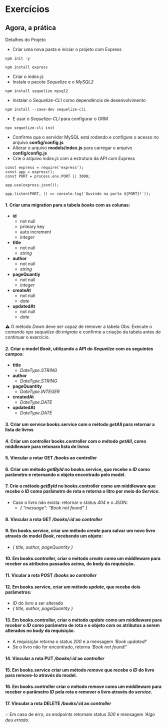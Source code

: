 # Exercícios
## Agora, a prática

Detalhes do Projeto
- Criar uma nova pasta e iniciar o projeto com Express
```
npm init -y

npm install express
```
- Criar o _index.js_
- Instale o pacote _Sequelize_ e o _MySQL2_
```
npm install sequelize mysql2
```
- Instalar o _Sequelize-CLI_ como dependência de desenvolvimento
```
npm install --save-dev sequelize-cli
```
- E usar o _Sequelize-CLI_ para configurar o ORM
```
npx sequelize-cli init
```
- Confirme que o servidor MySQL está rodando e configure o acesso no arquivo __config/config.js__
- Alterar o arquivo __models/index.js__ para carregar o arquivo __config/config.js__
- Crie o arquivo _index.js_ com a estrutura da API com Express
```
const express = require('express');
const app = express();
const PORT = process.env.PORT || 3000;

app.use(express.json());

app.listen(PORT, () => console.log(`Ouvindo na porta ${PORT}!`));
```

#### 1. Criar uma migration para a tabela _books_ com as colunas:
- __id__
  - not null
  - primary key
  - auto increment
  - _integer_
- __title__
  - not null
  - _string_
- __author__
  - not null
  - _string_
- __pageQuantiy__
  - not null
  - _integer_
- __createAt__
  - not null
  - _date_
- __updatedAt__
  - not null
  - _date_

⚠️ O método _Down_ deve ser capaz de remover a tabela
Obs: Execute o comando _npx sequelize db:migrate_ e confirme a criação da tabela antes de continuar o exercício.

#### 2. Criar o model _Book_, utilizando a API do _Sequelize_ com os seguintes campos:
- __title__
  - _DateType.STRING_
- __author__
  - _DateType.STRING_
- __pageQuantity__
  - _DateType.INTEGER_
- __createdAt__
  - _DateType.DATE_
- __updatedAt__
  - _DateType.DATE_

#### 3. Criar um service __books.service__ com o método _getAll_ para retornar a lista de livros

#### 4.  Criar um controller __books.controller__ com o método _getAll_, como middleware para retonara lista de livros

#### 5. Vincular a rotar __GET__ _/books_ ao controller

#### 6. Criar um método _getById_ no __books.service__, que recebe o _ID_ como parâmetro e retornando o objeto encontrado pelo model.

#### 7. Crie o método _getById_ no __books.controller__ como um middleware que recebe o _ID_ como parâmetro de rota e retorna o litro por meio do _Service_.
- Caso o livro não exista: retornar o status _404_ e o JSON:
  - _{ "message": "Book not found" }_

#### 8. Vincular a rota __GET__ _/books/:id_ ao _controller_

#### 9. Em __books.service__, criar um método _create_ para salvar um novo livro através do model _Book_, recebendo um objeto:
  - _{ title, author, pageQuantity }_

#### 10. Em __books.controller__, criar o método _create_ como um middleware para receber os atributos passados acima, do body da requisição.

#### 11. Vicular a rota __POST__ _/books_ ao _controller_

#### 12. Em __books.service__, criar um método _update_, que recebe dois parâmetros:
  - _ID_ do livro a ser alterado
  - _{ title, author, pageQuantity }_

#### 13. Em __books.controller__, criar o método _update_ como um  middleware para receber o _ID_ como parâmetro de rota e o objeto com os atributos a serem alterados no _body_ da requisição.
  - A requisição retorna o status _200_ e a mensagem _'Book updated!'_
  - Se o livro não for encontrado, retorna _'Book not found!_'

#### 14. Vincular a rota __PUT__ _/books/:id_ ao _controller_

#### 15. Em __books.service__ criar um método _remove_ que recebe o _ID_ do livro para remove-lo através do model.

#### 16. Em __books.controller__ criar o método _remove_ como um middleware para receber o parâmetro _ID_ pela rota e remover o livro através do _service_.

#### 17. Vincular a rota __DELETE__ _/books/:id_ ao _controller_

💡 Em caso de erro, os endpoints retornam status _500_ e mensagem _'Algo deu errado_.
